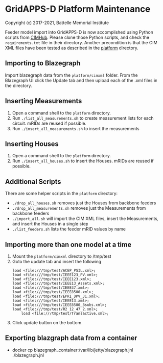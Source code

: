 # GridAPPS-D Platform Maintenance

Copyright (c) 2017-2021, Battelle Memorial Institute

Feeder model import into GridAPPS-D is now accomplished using Python scripts from [CIMHub](https://github.com/GRIDAPPSD/CIMHub/tree/develop/utils).
Please clone those Python scripts, and check the ```requirements.txt``` file in their directory. Another precondition is that
the CIM XML files have been tested as described in the [platform](platform) directory.

## Importing to Blazegraph

Import blazegraph data from the ```platform/cimxml``` folder.  From the Blazegraph UI click the Update tab and then upload 
each of the .xml files in the directory.

## Inserting Measurements

1. Open a command shell to the ```platform``` directory.
2. Run ```./list_all_measurements.sh``` to create measurement lists for each circuit. mRIDs are reused if possible.
3. Run ```./insert_all_measurements.sh``` to insert the measurements
 
## Inserting Houses

 1. Open a command shell to the ```platform``` directory.
 2. Run ```./insert_all_houses.sh``` to insert the Houses. mRIDs are reused if possible.
 
## Additional Scripts

There are some helper scripts in the ```platform``` directory:

* ```./drop_all_houses.sh``` removes just the Houses from backbone feeders
* ```./drop_all_measurements.sh``` removes just the Measurements from backbone feeders
* ```./import_all.sh``` will import the CIM XML files, insert the Measurements, and insert the Houses in a single step
* ```./list_feeders.sh``` lists the feeder mRID values by name

## Importing more than one model at a time

 1. Mount the ```platform/cimxml``` directory to /tmp/test
 1. Goto the update tab and insert the following 
    ````
    load <file:///tmp/test/ACEP_PSIL.xml>;
    load <file:///tmp/test/IEEE123_PV.xml>;
    load <file:///tmp/test/IEEE123.xml>;
    load <file:///tmp/test/IEEE13_Assets.xml>;
    load <file:///tmp/test/IEEE37.xml>;
    load <file:///tmp/test/IEEE8500.xml>;
    load <file:///tmp/test/EPRI_DPV_J1.xml>;
    load <file:///tmp/test/IEEE13.xml>;
    load <file:///tmp/test/IEEE8500_3subs.xml>;
    load <file:///tmp/test/R2_12_47_2.xml>;
		load <file:///tmp/test/Transactive.xml>;
    ````
 1. Click update button on the bottom.
 
## Exporting blazgraph data from a container

- docker cp blazegraph_container:/var/lib/jetty/blazegraph.jnl ./blazegraph.jnl
